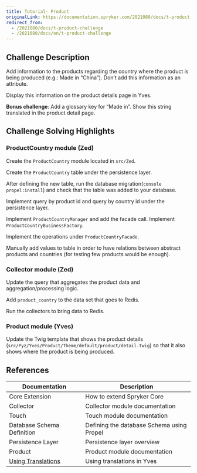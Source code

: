```yaml
---
title: Tutorial- Product
originalLink: https://documentation.spryker.com/2021080/docs/t-product-challenge
redirect_from:
  - /2021080/docs/t-product-challenge
  - /2021080/docs/en/t-product-challenge
---
```


<!-- used to be: http://spryker.github.io/onboarding/product/ -->

## Challenge Description
Add information to the products regarding the country where the product is being produced (e.g.: Made in “China”). Don’t add this information as an attribute.

Display this information on the product details page in Yves.

**Bonus challenge**: Add a glossary key for “Made in”. Show this string translated in the product detail page.

## Challenge Solving Highlights
### ProductCountry module (Zed)
Create the `ProductCountry` module located in `src/Zed`.

Create the `ProductCountry` table under the persistence layer.

After defining the new table, run the database migration(`console propel:install`) and check that the table was added to your database.

Implement query by product id and query by country id under the persistence layer.

Implement `ProductCountryManager` and add the facade call. Implement `ProductCountryBusinessFactory`.

Implement the operations under `ProductCountryFacade`.

Manually add values to table in order to have relations between abstract products and countries (for testing few products would be enough).

### Collector module (Zed)
Update the query that aggregates the product data and aggregation/processing logic.

Add `product_country` to the data set that goes to Redis.

Run the collectors to bring data to Redis.

### Product module (Yves)
Update the Twig template that shows the product details (`src/Pyz/Yves/Product/Theme/default/product/detail.twig`) so that it also shows where the product is being produced.

## References

| Documentation | Description |
| --- | --- |
|  Core Extension| How to extend Spryker Core |
| Collector | Collector module documentation |
| Touch | Touch module documentation |
| Database Schema Definition | Defining the database Schema using Propel |
| Persistence Layer | Persistence layer overview |
| Product | Product module documentation |
| [Using Translations](/docs/scos/dev/tutorials/202001.0/advanced/t-using-transla) |Using translations in Yves  |
